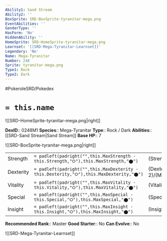 ```yaml
---
Ability1: Sand Stream
Ability2: ''
BoxSprite: SRD-BoxSprite-tyranitar-mega.png
EventAbilities: ''
GenderType: ''
HasForm: 'No'
HiddenAbility: ''
HomeSprite: SRD-HomeSprite-tyranitar-mega.png
Learnset: '[[SRD-Mega-Tyranitar-Learnset]]'
Legendary: 'No'
Name: Mega-Tyranitar
Number: 248
Sprite: tyranitar-mega.png
Type1: Rock
Type2: Dark
---
```


#PokeroleSRD/Pokedex

# `= this.name`

![[SRD-HomeSprite-tyranitar-mega.png|right]]

**DexID**:: 0248M1
**Species**:: Mega-Tyranitar
**Type**:: Rock / Dark
**Abilities**:: [[SRD-Sand Stream|Sand Stream]]
**Base HP**:: 7

![[SRD-BoxSprite-tyranitar-mega.png|right]]

|           |                                                                                        |                                          |
| --------- | -------------------------------------------------------------------------------------- | ---------------------------------------- |
| Strength  | `= padleft(padright("",this.MaxStrength - this.Strength,"⭘"),this.MaxStrength,"⬤")`    | (Strength::4)/(MaxStrength::8)   |
| Dexterity | `= padleft(padright("",this.MaxDexterity - this.Dexterity,"⭘"),this.MaxDexterity,"⬤")` | (Dexterity:: 2)/(MaxDexterity::5) |
| Vitality  | `= padleft(padright("",this.MaxVitality - this.Vitality,"⭘"),this.MaxVitality,"⬤")`    | (Vitality::4)/(MaxVitality::8)   |
| Special   | `= padleft(padright("",this.MaxSpecial - this.Special,"⭘"),this.MaxSpecial,"⬤")`       | (Special::3)/(MaxSpecial::6)     |
| Insight   | `= padleft(padright("",this.MaxInsight - this.Insight,"⭘"),this.MaxInsight,"⬤")`       | (Insight::3)/(MaxInsight::7)     |

**Recommended Rank**:: Master
**Good Starter**:: No
**Can Evolve**:: No

![[SRD-Mega-Tyranitar-Learnset]]